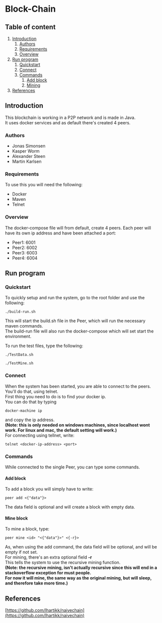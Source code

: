 # Block-Chain

## Table of content
1. [Introduction](#introduction)
    1. [Authors](#authors)
    2. [Requirements](#requirements)
    3. [Overview](#overview)
2. [Run program](#run-program)
    1. [Quickstart](#quickstart)
    2. [Connect](#connect)
    3. [Commands](#commands)
        1. [Add block](#add-block)
        2. [Mining](#mine-block)
3. [References](#references)

## Introduction
This blockchain is working in a P2P network and is made in Java.<br/>
It uses docker services and as default there's created 4 peers.

### Authors
* Jonas Simonsen
* Kasper Worm
* Alexander Steen
* Martin Karlsen

### Requirements
To use this you will need the following:
* Docker
* Maven
* Telnet

### Overview
The docker-compose file will from default, create 4 peers.
Each peer will have its own ip address and have been attached a port:
* Peer1: 6001
* Peer2: 6002
* Peer3: 6003
* Peer4: 6004

## Run program

### Quickstart
To quickly setup and run the system, go to the root folder and use the following:
```
./build-run.sh
```
This will start the build.sh file in the Peer, which will run the necessary maven commands.<br/>
The build-run file will also run the docker-compose which will set start the environment.

To run the test files, type the following:
```
./TestData.sh
```
```
./TestMine.sh
```

### Connect
When the system has been started, you are able to connect to the peers.<br />
You'll do that, using telnet.<br />
First thing you need to do is to find your docker ip.<br />
You can do that by typing
```
docker-machine ip
```
and copy the ip address.<br />
<b>(Note: this is only needed on windows machines, since localhost wont work. For linux and mac, the default setting will work.)</b>
<br/>
For connecting using tellnet, write:
```
telnet <docker-ip-address> <port>
```

### Commands
While connected to the single Peer, you can type some commands.

#### Add block
To add a block you will simply have to write:
```
peer add <{"data"}>
```
The data field is optional and will create a block with empty data.

#### Mine block
To mine a block, type:
```
peer mine <id> "<{"data"}>" <{-r}>
```
As, when using the add command, the data field will be optional, and will be empty if not set.<br />
For mining, there's an extra optional field <b>-r</b><br />
This tells the system to use the recursive mining function.<br/>
<b>(Note: the recursive mining, isn't actually recursive since this will end in a stackoverflow exception for must people.<br />
For now it will mine, the same way as the original mining, but will sleep, and therefore take more time.)</b>

## References
[https://github.com/lhartikk/naivechain](https://github.com/lhartikk/naivechain)
